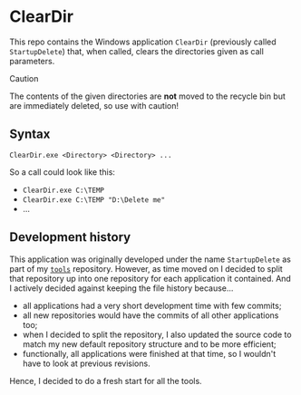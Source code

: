 # ClearDir

This repo contains the Windows application `ClearDir` (previously called
`StartupDelete`) that, when called, clears the directories given as call
parameters.

> [!CAUTION]
> The contents of the given directories are **not** moved to the recycle
> bin but are immediately deleted, so use with caution!

## Syntax
```
ClearDir.exe <Directory> <Directory> ...
```
So a call could look like this:
- `ClearDir.exe C:\TEMP`
- `ClearDir.exe C:\TEMP "D:\Delete me"`
- ...


## Development history

This application was originally developed under the name `StartupDelete`
as part of my [`tools`](https://rle.sh/git-repo/tools) repository.
However, as time moved on I decided to split that repository up into one
repository for each application it contained. And I actively decided
against keeping the file history because...

- all applications had a very short development time with few commits;
- all new repositories would have the commits of all other applications
  too;
- when I decided to split the repository, I also updated the source code
  to match my new default repository structure and to be more efficient;
- functionally, all applications were finished at that time, so I
  wouldn't have to look at previous revisions.

Hence, I decided to do a fresh start for all the tools.

